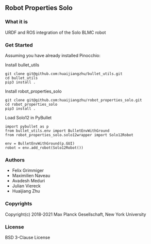 Robot Properties Solo
---------------------

### What it is

URDF and ROS integration of the Solo BLMC robot

### Get Started

Assuming you have already installed Pinocchio:

Install bullet_utils
```
git clone git@github.com:huaijiangzhu/bullet_utils.git
cd bullet_utils
pip3 install .
```

Install robot_properties_solo
```
git clone git@github.com:huaijiangzhu/robot_properties_solo.git
cd robot_properties_solo
pip3 install .
```

Load Solo12 in PyBullet
```
import pybullet as p
from bullet_utils.env import BulletEnvWithGround
from robot_properties_solo.solo12wrapper import Solo12Robot

env = BulletEnvWithGround(p.GUI)
robot = env.add_robot(Solo12Robot())
```

### Authors

- Felix Grimmiger
- Maximilien Naveau
- Avadesh Meduri
- Julian Viereck
- Huaijiang Zhu

### Copyrights

Copyright(c) 2018-2021 Max Planck Gesellschaft, New York University

### License

BSD 3-Clause License


